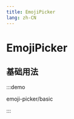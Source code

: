 ```yaml
---
title: EmojiPicker
lang: zh-CN
---
```


# EmojiPicker

<script setup>
const demos = import.meta.globEager('../../../demos/panda-ui/emoji-picker/*/*.vue')
</script>

## 基础用法

:::demo

emoji-picker/basic

:::
